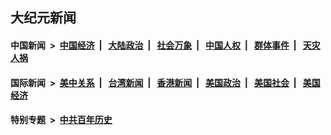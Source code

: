 ## 大纪元新闻

#### 中国新闻 &nbsp;>&nbsp; [中国经济](indexes/ncid283/README.md?02080045) &nbsp;| &nbsp; [大陆政治](indexes/ncid277/README.md?02080045) &nbsp;| &nbsp; [社会万象](indexes/ncid282/README.md?02080045) &nbsp;| &nbsp; [中国人权](indexes/ncid278/README.md?02080045) &nbsp;| &nbsp; [群体事件](indexes/ncid279/README.md?02080045) &nbsp;| &nbsp; [天灾人祸](indexes/ncid280/README.md?02080045)

#### 国际新闻 &nbsp;>&nbsp; [美中关系](indexes/nf1412576/README.md?02080045) &nbsp;| &nbsp; [台湾新闻](indexes/ncid1349361/README.md?02080045) &nbsp;| &nbsp; [香港新闻](indexes/ncid1349362/README.md?02080045) &nbsp;| &nbsp; [美国政治](indexes/ncid1078159/README.md?02080045) &nbsp;| &nbsp; [美国社会](indexes/ncid1078160/README.md?02080045) &nbsp;| &nbsp; [美国经济](indexes/ncid1078158/README.md?02080045)

#### 特别专题 &nbsp;>&nbsp; [中共百年历史](https://github.com/epoch-news/epoch-special/blob/master/README.md?02080045)  
